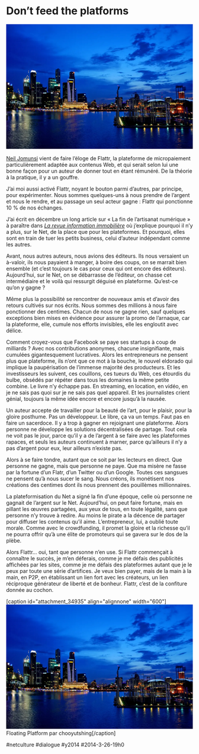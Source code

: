 # Don’t feed the platforms

![](_i/platform.webp)

[Neil Jomunsi](http://page42.org/flattr-une-maniere-alternative-de-soutenir-la-creation-et-les-createurs/) vient de faire l’éloge de Flattr, la plateforme de micropaiement particulièrement adaptée aux contenus Web, et qui serait selon lui une bonne façon pour un auteur de donner tout en étant rémunéré. De la théorie à la pratique, il y a un gouffre.

J’ai moi aussi activé Flattr, noyant le bouton parmi d’autres, par principe, pour expérimenter. Nous sommes quelques-uns à nous prendre de l’argent et nous le rendre, et au passage un seul acteur gagne : Flattr qui ponctionne 10 % de nos échanges.

J’ai écrit en décembre un long article sur « La fin de l’artisanat numérique » à paraître dans [*La revue information immobilière*](http://www.spg.ch/publications/la-revue-linformation-immobiliere) où j’explique pourquoi il n’y a plus, sur le Net, de la place que pour les plateformes. Et pourquoi, elles sont en train de tuer les petits business, celui d’auteur indépendant comme les autres.

Avant, nous autres auteurs, nous avions des éditeurs. Ils nous versaient un à-valoir, ils nous payaient à manger, à boire des coups, on se marrait bien ensemble (et c’est toujours le cas pour ceux qui ont encore des éditeurs). Aujourd’hui, sur le Net, on se débarrasse de l’éditeur, on chasse cet intermédiaire et le voilà qui ressurgit déguisé en plateforme. Qu’est-ce qu’on y gagne ?

Même plus la possibilité se rencontrer de nouveaux amis et d’avoir des retours cultivés sur nos écrits. Nous sommes des millions à nous faire ponctionner des centimes. Chacun de nous ne gagne rien, sauf quelques exceptions bien mises en évidence pour assurer la promo de l’arnaque, car la plateforme, elle, cumule nos efforts invisibles, elle les engloutit avec délice.

Comment croyez-vous que Facebook se paye ses startups à coup de milliards ? Avec nos contributions anonymes, chacune insignifiante, mais cumulées gigantesquement lucratives. Alors les entrepreneurs ne pensent plus que plateforme, ils n’ont que ce mot à la bouche, le nouvel eldorado qui implique la paupérisation de l’immense majorité des producteurs. Et les investisseurs les suivent, ces couillons, ces tueurs du Web, ces étourdis du bulbe, obsédés par répéter dans tous les domaines la même petite combine. Le livre n’y échappe pas. En streaming, en location, en vidéo, en je ne sais pas quoi sur je ne sais pas quel appareil. Et les journalistes crient génial, toujours la même idée encore et encore jusqu’à la nausée.

Un auteur accepte de travailler pour la beauté de l’art, pour le plaisir, pour la gloire posthume. Pas un développeur. Le libre, ça va un temps. Faut pas en faire un sacerdoce. Il y a trop à gagner en rejoignant une plateforme. Alors personne ne développe les solutions décentralisées de partage. Tout cela ne voit pas le jour, parce qu’il y a de l’argent à se faire avec les plateformes rapaces, et seuls les auteurs continuent à marner, parce qu’ailleurs il n’y a pas d’argent pour eux, leur ailleurs n’existe pas.

Alors à se faire tondre, autant que ce soit par les lecteurs en direct. Que personne ne gagne, mais que personne ne paye. Que ma misère ne fasse par la fortune d’un Flatr, d’un Twitter ou d’un Google. Toutes ces sangsues ne pensent qu’à nous sucer le sang. Nous créons, ils monétisent nos créations des centimes dont ils nous prennent des pouillèmes millionnaires.

La plateformisation du Net a signé la fin d’une époque, celle où personne ne gagnait de l’argent sur le Net. Aujourd’hui, on peut faire fortune, mais en pillant les œuvres partagées, aux yeux de tous, en toute légalité, sans que personne n’y trouve à redire. Au moins le pirate a la décence de partager pour diffuser les contenus qu’il aime. L’entrepreneur, lui, a oublié toute morale. Comme avec le crowdfunding, il promet la gloire et la richesse qu’il ne pourra offrir qu’à une élite de promoteurs qui se gavera sur le dos de la plèbe.

Alors Flattr… oui, tant que personne n’en use. Si Flattr commençait à connaître le succès, je m’en déferais, comme je me défais des publicités affichées par les sites, comme je me défais des plateformes autant que je le peux par toute une série d’artifices. Je veux bien payer, mais de la main à la main, en P2P, en établissant un lien fort avec les créateurs, un lien réciproque générateur de liberté et de bonheur. Flattr, c’est de la confiture donnée au cochon.

[caption id="attachment\_34935" align="alignnone" width="600"][![Floating Platform par chooyutshing](_i/platform.webp)](http://www.flickr.com/photos/25802865@N08/4563936947/) Floating Platform par chooyutshing[/caption]



#netculture #dialogue #y2014 #2014-3-26-19h0
